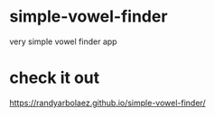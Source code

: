 # simple-vowel-finder
very simple vowel finder app
# check it out
https://randyarbolaez.github.io/simple-vowel-finder/

